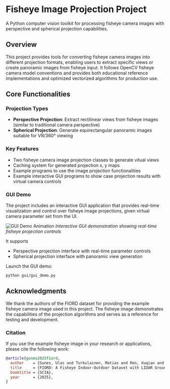 # Fisheye Image Projection Project

A Python computer vision toolkit for processing fisheye camera images with perspective and spherical projection capabilities.

## Overview

This project provides tools for converting fisheye camera images into different projection formats, enabling users to extract specific views or create panoramic images from fisheye input. It follows OpenCV fisheye camera model conventions and provides both educational reference implementations and optimized vectorized algorithms for production use.

## Core Functionalities

### Projection Types
- **Perspective Projection**: Extract rectilinear views from fisheye images (similar to traditional camera perspective)
- **Spherical Projection**: Generate equirectangular panoramic images suitable for VR/360° viewing

### Key Features
- Two fisheye camera image projection classes to generate vitual views
- Caching system for generated projection x, y maps
- Example programs to use the image projection functionalities
- Example interactive GUI programs to show case projection results with virtual camera controls

### GUI Demo

The project includes an interactive GUI application that provides real-time visualization and control over fisheye image projections,
given virtual camera parameter set from the UI.

![GUI Demo Animation](docs/videos/gui_demo.gif)
*Interactive GUI demonstration showing real-time fisheye projection controls*

It supports
* Perspective projection interface with real-time parameter controls
* Spherical projection interface with panoramic view generation

Launch the GUI demo:

```bash
python gui/gui_demo.py
```

## Acknowledgments

We thank the authors of the FIORD dataset for providing the example fisheye camera image used in this project. The fisheye image demonstrates the capabilities of the projection algorithms and serves as a reference for testing and development.

### Citation

If you use the example fisheye image in your research or applications, please cite the following work:

```bibtex
@article{gunes2025fiord,
  author    = {Gunes, Ulas and Turkulainen, Matias and Ren, Xuqian and Solin, Arno and Kannala, Juho and Rahtu, Esa},
  title     = {FIORD: A Fisheye Indoor-Outdoor Dataset with LIDAR Ground Truth for 3D Scene Reconstruction and Benchmarking},
  booktitle = {SCIA},
  year      = {2025},
}
```
